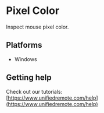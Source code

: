 # Pixel Color
Inspect mouse pixel color.

## Platforms
* Windows

## Getting help
Check out our tutorials: <br>
[https://www.unifiedremote.com/help](https://www.unifiedremote.com/help)

